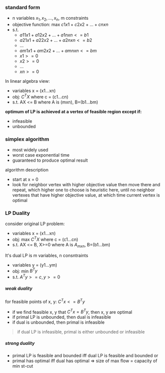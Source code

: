 ### standard form
- n variables $x_1, x_2, ..., x_n$, m constraints
- objective function: max $c1x1 + c2x2 + ... + cnxn$
- s.t. 
	- $a11x1+a12x2+...+a1nxn<=b1$
	- $a21x1+a22x2+...+a2nxn<=b2$
	- ...
	- $am1x1+am2x2+...+amnxn<=bm$
	- $x1>=0$
	- $x2>=0$
	- ...
	- $xn>=0$

In linear algebra view:
- variables x = (x1...xn)
- obj: $C^TX$ where c = (c1...cn)
- s.t. AX <= B where A is (mxn), B=(b1...bm)

**optimum of LP  is achieved at  a vertex of feasible region except if:**
- infeasible
- unbounded

### simplex algorithm
- most widely used
- worst case exponential time
- guaranteed to produce optimal result

algorithm description
- start at x = 0
- look for neighbor vertex with higher objective value then move there and repeat, which higher one to choose is heuristic here, until no neighbor vertexes that have higher objective value, at which time current vertex is optimal

### LP Duality
consider original LP problem:
- variables x = (x1...xn)
- obj: max $C^TX$ where c = (c1...cn)
- s.t. AX <= B, X>=0 where A is $A_{mxn}$, B=(b1...bm)

It's dual LP is m variables, n consntraints
- variables y = (y1...ym)
- obj: min $B^Ty$
- s.t. $A^Ty>=c, y>=0$

##### weak  duality
for feasible points of x, y:  $C^Tx<=B^Ty$
- if we find feasible x, y that  $C^Tx=B^Ty$, then x, y are optimal
- if primal  LP is unbounded, then dual is infeasible
- if dual is unbounded, then primal is infeasible
> if dual LP is infeasible,  primal is either unbounded or infeasible

##### strong duality
- primal LP is feasible and bounded iff dual LP is feasible and bounded
or 
- primal has optimal iff dual has optimal => size of max flow = capacity  of min st-cut

